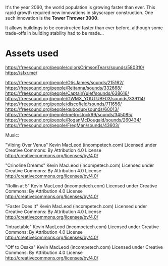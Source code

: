 It's the year 2060, the world population is growing faster than ever.
This rapid growth required new innovations in skyscraper construction.
One such innovation is the **Tower Thrower 3000**.

It allows buildings to be constructed faster than ever before, although some
trade-offs in building stability had to be made...


# Assets used
https://freesound.org/people/colorsCrimsonTears/sounds/580310/
https://sfxr.me/

https://freesound.org/people/OtisJames/sounds/215162/
https://freesound.org/people/Reitanna/sounds/332668/
https://freesound.org/people/CaptainYulef/sounds/638616/
https://freesound.org/people/GWMX_YOUTUBE03/sounds/339114/
https://freesound.org/people/discofield/sounds/711656/
https://freesound.org/people/qubodup/sounds/60013/
https://freesound.org/people/metrostock99/sounds/345085/
https://freesound.org/people/RoganMcDougald/sounds/260434/
https://freesound.org/people/FreqMan/sounds/43603/

Music:

"Vibing Over Venus" Kevin MacLeod (incompetech.com)
Licensed under Creative Commons: By Attribution 4.0 License
http://creativecommons.org/licenses/by/4.0/

"Crinoline Dreams" Kevin MacLeod (incompetech.com)
Licensed under Creative Commons: By Attribution 4.0 License
http://creativecommons.org/licenses/by/4.0/

"Rollin at 5" Kevin MacLeod (incompetech.com)
Licensed under Creative Commons: By Attribution 4.0 License
http://creativecommons.org/licenses/by/4.0/

"Faster Does It" Kevin MacLeod (incompetech.com)
Licensed under Creative Commons: By Attribution 4.0 License
http://creativecommons.org/licenses/by/4.0/

"Intractable" Kevin MacLeod (incompetech.com)
Licensed under Creative Commons: By Attribution 4.0 License
http://creativecommons.org/licenses/by/4.0/

"Off to Osaka" Kevin MacLeod (incompetech.com)
Licensed under Creative Commons: By Attribution 4.0 License
http://creativecommons.org/licenses/by/4.0/